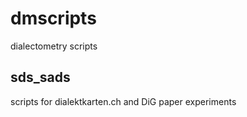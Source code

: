# dmscripts
dialectometry scripts


## sds_sads
scripts for dialektkarten.ch and DiG paper experiments
  
